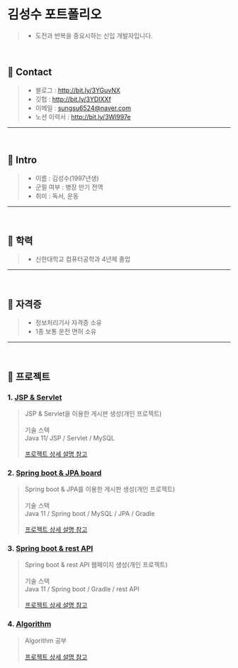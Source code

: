 # 김성수 포트폴리오
> - 도전과 반복을 중요시하는 신입 개발자입니다.

</br>

##  📌 Contact
> - 블로그 : http://bit.ly/3YGuvNX
> - 깃헙 : http://bit.ly/3YDIXXf
> - 이메일 : sungsu6524@naver.com
> - 노션 이력서 : http://bit.ly/3Wl997e

* * *

</br>

## 📌  Intro

> - 이름 : 김성수(1997년생)
> - 군필 여부 : 병장 만기 전역
> - 취미 : 독서, 운동

* * *

</br>

##  📌 학력
> - 신한대학교 컴퓨터공학과 4년제 졸업

* * *

</br>

##  📌 자격증
> - 정보처리기사 자격증 소유
> - 1종 보통 운전 면허 소유

* * *

</br>

## 📌 프로젝트
### 1. [JSP & Servlet](http://bit.ly/3Gd1DWn)
> JSP & Servlet을 이용한 게시판 생성(개인 프로젝트)</br>
> </br> 기술 스택
> </br> Java 11/ JSP / Servlet / MySQL </br></br>
> [프로젝트 상세 설명 참고](http://bit.ly/3Gd1DWn)

### 2. [Spring boot & JPA board](http://bit.ly/3WAHLlt)
> Spring boot & JPA를 이용한 게시판 생성(개인 프로젝트)</br>
> </br> 기술 스택
> </br> Java 11 / Spring boot / MySQL / JPA / Gradle </br></br>
> [프로젝트 상세 설명 참고](http://bit.ly/3WAHLlt)

### 3. [Spring boot & rest API](http://bit.ly/3v98SbC)
> Spring boot & rest API 웹페이지 생성(개인 프로젝트)</br>
> </br> 기술 스택
> </br> Java 11 / Spring boot / Gradle / rest API</br></br>
> [프로젝트 상세 설명 참고](http://bit.ly/3v98SbC)

### 4. [Algorithm](http://bit.ly/3HRZEYV)
> Algorithm 공부 </br></br>
> [프로젝트 상세 설명 참고](http://bit.ly/3HRZEYV)


